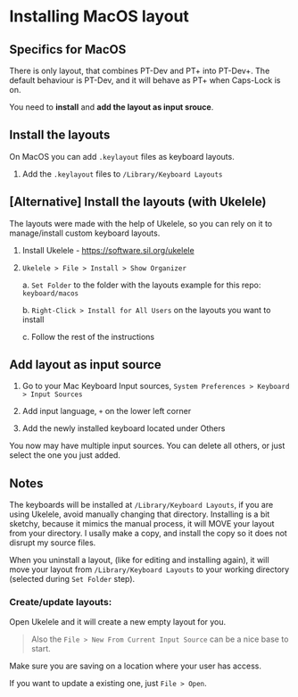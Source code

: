 # Installing MacOS layout

## Specifics for MacOS

There is only layout, that combines PT-Dev and PT+ into PT-Dev+.
The default behaviour is PT-Dev, and it will behave as PT+ when Caps-Lock is on.

You need to **install** and **add the layout as input srouce**.

## Install the layouts

On MacOS you can add `.keylayout` files as keyboard layouts.

1. Add the `.keylayout` files to `/Library/Keyboard Layouts`

## [Alternative] Install the layouts (with Ukelele)

The layouts were made with the help of Ukelele,
so you can rely on it to manage/install custom keyboard layouts.

1. Install Ukelele - https://software.sil.org/ukelele

1. `Ukelele > File > Install > Show Organizer`

    a. `Set Folder` to the folder with the layouts example for this repo: `keyboard/macos`

    b. `Right-Click > Install for All Users` on the layouts you want to install

    c. Follow the rest of the instructions

## Add layout as input source

1. Go to your Mac Keyboard Input sources, `System Preferences > Keyboard > Input Sources`

1. Add input language, `+` on the lower left corner

1. Add the newly installed keyboard located under Others

You now may have multiple input sources. You can delete all others,
or just select the one you just added.

## Notes

The keyboards will be installed at `/Library/Keyboard Layouts`, if you are using Ukelele, avoid manually changing that directory.
Installing is a bit sketchy, because it mimics the manual process, it will MOVE your layout from your directory.
I usally make a copy, and install the copy so it does not disrupt my source files.

When you uninstall a layout, (like for editing and installing again), it will move your layout from `/Library/Keyboard Layouts` to your working directory (selected during `Set Folder` step).

### Create/update layouts:

Open Ukelele and it will create a new empty layout for you.
> Also the `File > New From Current Input Source` can be a nice base to start.

Make sure you are saving on a location where your user has access.

If you want to update a existing one, just `File > Open`.
